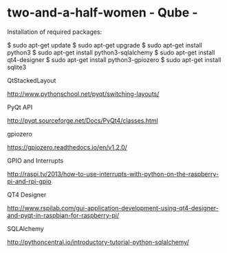 # two-and-a-half-women - Qube - 

Installation of required packages:

$ sudo apt-get update
$ sudo apt-get upgrade
$ sudo apt-get install python3
$ sudo apt-get install python3-sqlalchemy
$ sudo apt-get install qt4-designer
$ sudo apt-get install python3-gpiozero
$ sudo apt-get install sqlite3

QtStackedLayout

http://www.pythonschool.net/pyqt/switching-layouts/

PyQt API

http://pyqt.sourceforge.net/Docs/PyQt4/classes.html

gpiozero

https://gpiozero.readthedocs.io/en/v1.2.0/

GPIO and Interrupts

http://raspi.tv/2013/how-to-use-interrupts-with-python-on-the-raspberry-pi-and-rpi-gpio

QT4 Designer

http://www.rspilab.com/gui-application-development-using-qt4-designer-and-pyqt-in-raspbian-for-raspberry-pi/

SQLAlchemy

http://pythoncentral.io/introductory-tutorial-python-sqlalchemy/



